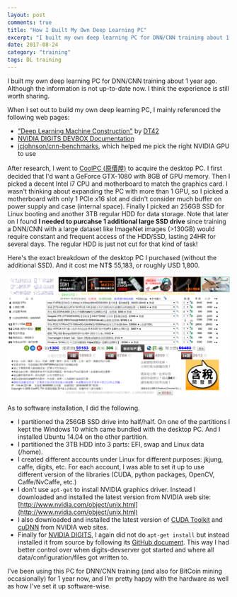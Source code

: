```yaml
---
layout: post
comments: true
title: "How I Built My Own Deep Learning PC"
excerpt: "I built my own deep learning PC for DNN/CNN training about 1 year ago. Here's how I did it."
date: 2017-08-24
category: "training"
tags: DL training
---
```


I built my own deep learning PC for DNN/CNN training about 1 year ago. Although the information is not up-to-date now. I think the experience is still worth sharing.

When I set out to build my own deep learning PC, I mainly referenced the following web pages:

* ["Deep Learning Machine Construction"](https://github.com/DT42/dt42-tech-blog/blob/master/source/_posts/deep-learning-machine-construction.md) by [DT42](http://www.dt42.io/)
* [NVIDIA DIGITS DEVBOX Documentation](http://docs.nvidia.com/dgx/digits-devbox-user-guide/index.html#axzz4qjcNOtHs)
* [jcjohnson/cnn-benchmarks](https://github.com/jcjohnson/cnn-benchmarks), which helped me pick the right NVIDIA GPU to use

After research, I went to [CoolPC (原價屋)](http://www.coolpc.com.tw/phpBB2/portal.php) to acquire the desktop PC. I first decided that I'd want a GeForce GTX-1080 with 8GB of GPU memory. Then I picked a decent Intel i7 CPU and motherboard to match the graphics card. I wasn't thinking about expanding the PC with more than 1 GPU, so I picked a motherboard with only 1 PCIe x16 slot and didn't consider much buffer on power supply and case (internal space). Finally I picked an 256GB SSD for Linux booting and another 3TB regular HDD for data storage. Note that later on I found **I needed to purcahse 1 additional large SSD drive** since training a DNN/CNN with a large dataset like ImageNet images (>130GB) would require constant and frequent access of the HDD/SSD, lasting 24HR for several days. The regular HDD is just not cut for that kind of task!

Here's the exact breakdown of the desktop PC I purchased (without the additional SSD). And it cost me NT$ 55,183, or roughly USD 1,800.

![CoolPC quotation](/assets/2017-08-24-deep-learning-pc/Desktop-GTX-1080.PNG)

As to software installation, I did the following.

* I partitioned tha 256GB SSD drive into half/half. On one of the partitions I kept the Windows 10 which came bundled with the desktop PC. And I installed Ubuntu 14.04 on the other partition.
* I partitioned the 3TB HDD into 3 parts: EFI, swap and Linux data (/home).
* I created different accounts under Linux for different purposes: jkjung, caffe, digits, etc. For each account, I was able to set it up to use different version of the libraries (CUDA, python packages, OpenCV, Caffe/NvCaffe, etc.)
* I don't use `apt-get` to install NVIDIA graphics driver. Instead I downloaded and installed the latest version from NVIDIA web site: [http://www.nvidia.com/object/unix.html](http://www.nvidia.com/object/unix.html)
* I also downloaded and installed the latest version of [CUDA Toolkit](https://developer.nvidia.com/cuda-downloads) and [cuDNN](https://developer.nvidia.com/cudnn) from NVIDIA web sites.
* Finally for [NVIDIA DIGITS](https://developer.nvidia.com/digits), I again did not do `apt-get install` but instead installed it from source by following its [GitHub document](https://github.com/NVIDIA/DIGITS/blob/master/docs/BuildDigits.md). This way I had better control over when digits-devserver got started and where all data/configuration/files got written to.

I've been using this PC for DNN/CNN training (and also for BitCoin mining occasionally) for 1 year now, and I'm pretty happy with the hardware as well as how I've set it up software-wise.
